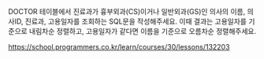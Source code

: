 DOCTOR 테이블에서 진료과가 흉부외과(CS)이거나 일반외과(GS)인 
의사의 이름, 의사ID, 진료과, 고용일자를 조회하는 SQL문을 작성해주세요. 
이때 결과는 고용일자를 기준으로 내림차순 정렬하고, 
고용일자가 같다면 이름을 기준으로 오름차순 정렬해주세요.

https://school.programmers.co.kr/learn/courses/30/lessons/132203
